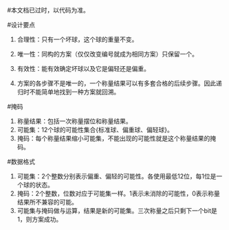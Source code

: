 
#本文档已过时，以代码为准。

#设计要点  
1. 合理性：只有一个坏球，这个球的重量不变。  
1. 唯一性：同构的方案（仅仅改变编号就成为相同方案）只保留一个。  
1. 有效性：能有效确定坏球以及它是偏轻还是偏重。

1. 方案的各步骤不是唯一的，一个称量结果可以有多套合格的后续步骤。因此递归时不能简单地找到一种方案就回溯。


#掩码  
1. 称量结果：包括一次称量摆位和称量结果。  
1. 可能集：12个球的可能性集合{标准球、偏重球、偏轻球}。  
1. 掩码：每个称量结果缩小可能集，不能出现的可能性就是这个称量结果的掩码。  

#数据格式
1. 可能集：2个整数分别表示偏重、偏轻的可能性。各使用最低12位，每1位是一个球的状态。
1. 掩码：2个整数，位数对应于可能集一样。1表示未消除的可能性，0表示称量结果所不兼容的可能。  
1. 可能集与掩码做与运算，结果是新的可能集。三次称量之后只剩下一个bit是1，则方案成功。 
 


